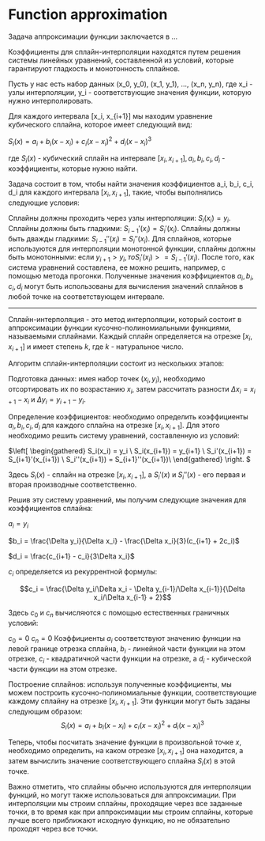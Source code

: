 # Function approximation

Задача аппроксимации функции заключается в ...  

Коэффициенты для сплайн-интерполяции находятся путем решения системы линейных уравнений, составленной из условий, которые гарантируют гладкость и монотонность сплайнов.

Пусть у нас есть набор данных (x_0, y_0), (x_1, y_1), ..., (x_n, y_n), где x_i - узлы интерполяции, y_i - соответствующие значения функции, которую нужно интерполировать.

Для каждого интервала [x_i, x_{i+1}] мы находим уравнение кубического сплайна, которое имеет следующий вид:

$S_i(x) = a_i + b_i(x - x_i) + c_i(x - x_i)^2 + d_i(x - x_i)^3$

где $S_i(x)$ - кубический сплайн на интервале $[x_i, x_{i+1}], a_i, b_i, c_i, d_i$ - коэффициенты, которые нужно найти.

Задача состоит в том, чтобы найти значения коэффициентов a_i, b_i, c_i, d_i для каждого интервала $[x_i, x_{i+1}]$, такие, чтобы выполнялись следующие условия:

Сплайны должны проходить через узлы интерполяции: $S_i(x_i) = y_i$.
Сплайны должны быть гладкими: $S_{i-1}'(x_i) = S_i'(x_i)$.
Сплайны должны быть дважды гладкими: $S_{i-1}''(x_i) = S_i''(x_i)$.
Для сплайнов, которые используются для интерполяции монотонной функции, сплайны должны быть монотонными: если $y_{i+1} > y_i, то S_i'(x_i) >= S_{i-1}'(x_i)$.
После того, как система уравнений составлена, ее можно решить, например, с помощью метода прогонки. Полученные значения коэффициентов $a_i, b_i, c_i, d_i$ могут быть использованы для вычисления значений сплайнов в любой точке на соответствующем интервале.

--------------------------

Сплайн-интерполяция - это метод интерполяции, который состоит в аппроксимации функции кусочно-полиномиальными функциями, называемыми сплайнами. Каждый сплайн определяется на отрезке $[x_i, x_{i+1}]$ и имеет степень $k$, где $k$ - натуральное число.

Алгоритм сплайн-интерполяции состоит из нескольких этапов:

Подготовка данных: имея набор точек $(x_i, y_i)$, необходимо отсортировать их по возрастанию $x_i$, затем рассчитать разности $\Delta x_i = x_{i+1} - x_i$ и $\Delta y_i = y_{i+1} - y_i$.

Определение коэффициентов: необходимо определить коэффициенты $a_i, b_i, c_i, d_i$ для каждого сплайна на отрезке $[x_i, x_{i+1}]$. Для этого необходимо решить систему уравнений, составленную из условий:

$\left[
    \begin{gathered}
    S_i(x_i) = y_i \\
    S_i(x_{i+1}) = y_{i+1} \\
    S_i'(x_{i+1}) = S_{i+1}'(x_{i+1}) \\
    S_i''(x_{i+1}) = S_{i+1}''(x_{i+1})\\
    \end{gathered}
\right. $

Здесь $S_i(x)$ - сплайн на отрезке $[x_i, x_{i+1}]$, а $S_i'(x)$ и $S_i''(x)$ - его первая и вторая производные соответственно.

Решив эту систему уравнений, мы получим следующие значения для коэффициентов сплайна:

$a_i = y_i$

$b_i = \frac{\Delta y_i}{\Delta x_i} - \frac{\Delta x_i}{3}(c_{i+1} + 2c_i)$

$d_i = \frac{c_{i+1} - c_i}{3\Delta x_i}$

$c_i$ определяется из рекуррентной формулы:

$$c_i = \frac{\Delta y_i/\Delta x_i - \Delta y_{i-1}/\Delta x_{i-1}}{\Delta x_i/\Delta x_{i-1} + 2}$$

Здесь $c_0$ и $c_n$ вычисляются с помощью естественных граничных условий:

$c_0 = 0$
$c_n = 0$
Коэффициенты $a_i$ соответствуют значению функции на левой границе отрезка сплайна, $b_i$ - линейной части функции на этом отрезке, $c_i$ - квадратичной части функции на отрезке, а $d_i$ - кубической части функции на этом отрезке.

Построение сплайнов: используя полученные коэффициенты, мы можем построить кусочно-полиномиальные функции, соответствующие каждому сплайну на отрезке $[x_i, x_{i+1}]$. Эти функции могут быть заданы следующим образом:
$$S_i(x) = a_i + b_i(x-x_i) + c_i(x-x_i)^2 + d_i(x-x_i)^3$$

Теперь, чтобы посчитать значение функции в произвольной точке $x$, необходимо определить, на каком отрезке $[x_i, x_{i+1}]$ она находится, а затем вычислить значение соответствующего сплайна $S_i(x)$ в этой точке.

Важно отметить, что сплайны обычно используются для интерполяции функций, но могут также использоваться для аппроксимации. При интерполяции мы строим сплайны, проходящие через все заданные точки, в то время как при аппроксимации мы строим сплайны, которые лучше всего приближают исходную функцию, но не обязательно проходят через все точки.
